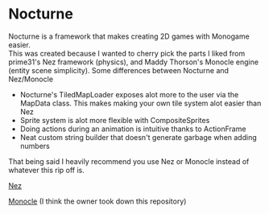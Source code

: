 # Nocturne

Nocturne is a framework that makes creating 2D games with Monogame easier.  
This was created because I wanted to cherry pick the parts I liked from prime31's Nez framework (physics), and Maddy Thorson's Monocle engine (entity scene simplicity).
Some differences between Nocturne and Nez/Monocle

* Nocturne's TiledMapLoader exposes alot more to the user via the MapData class. This makes making your own tile system alot easier than Nez
* Sprite system is alot more flexible with CompositeSprites
* Doing actions during an animation is intuitive thanks to ActionFrame
* Neat custom string builder that doesn't generate garbage when adding numbers

That being said I heavily recommend you use Nez or Monocle instead of whatever this rip off is.

[Nez](https://github.com/prime31/Nez) 

[Monocle](https://bitbucket.org/MattThorson/monocle-engine) (I think the owner took down this repository)


